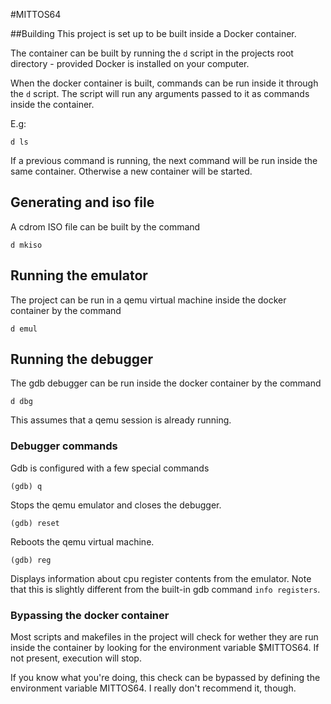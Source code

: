 #MITTOS64

##Building
This project is set up to be built inside a Docker container.

The container can be built by running the `d` script in the projects root directory - provided Docker is installed on your computer.

When the docker container is built, commands can be run inside it through the `d` script. The script will run any arguments passed to it as commands inside the container.

E.g:

    d ls

If a previous command is running, the next command will be run inside the same container. Otherwise a new container will be started.


## Generating and iso file
A cdrom ISO file can be built by the command

    d mkiso

## Running the emulator
The project can be run in a qemu virtual machine inside the docker container by the command

    d emul

## Running the debugger
The gdb debugger can be run inside the docker container by the command

    d dbg

This assumes that a qemu session is already running.

### Debugger commands
Gdb is configured with a few special commands

    (gdb) q

Stops the qemu emulator and closes the debugger.

    (gdb) reset

Reboots the qemu virtual machine.

    (gdb) reg

Displays information about cpu register contents from the emulator. Note that this is slightly different from the built-in gdb command `info registers`.


### Bypassing the docker container
Most scripts and makefiles in the project will check for wether they are run inside the container by looking for the environment variable $MITTOS64. If not present, execution will stop.

If you know what you're doing, this check can be bypassed by defining the environment variable MITTOS64. I really don't recommend it, though.
